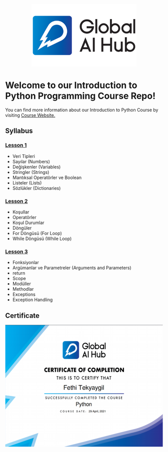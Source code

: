 <div align="center">
    <img src="images/logo.png" height=200px>
</div>

# Welcome to our Introduction to Python Programming Course Repo!

You can find more information about our Introduction to Python Course by visiting [Course Website.](https://globalaihub.com/courses/introduction-to-python-turkish/lessons/python-kursuna-hosgeldiniz/)

## Syllabus

### [Lesson 1](https://github.com/gaih/introduction_to_python_v2/blob/master/Introduction%20to%20Python%20-%20Day%201.ipynb)
- Veri Tipleri
- Sayılar (Numbers)
- Değişkenler (Variables)
- Stringler (Strings)
- Mantıksal Operatörler ve Boolean
- Listeler (Lists)
- Sözlükler (Dictionaries)


### [Lesson 2](https://github.com/gaih/introduction_to_python_v2/blob/master/Introduction%20to%20Python%20-%20Day%202.ipynb)
- Koşullar
- Operatörler
- Koşul Durumlar
- Döngüler
- For Döngüsü (For Loop)
- While Döngüsü (While Loop)


### [Lesson 3](https://github.com/gaih/introduction_to_python_v2/blob/master/Introduction%20to%20Python%20-%20Day%203.ipynb)
- Fonksiyonlar
- Argümanlar ve Parametreler (Arguments and Parameters)
- return
- Scope
- Modüller
- Methodlar
- Exceptions
- Exception Handling



## Certificate
![](images/certifi.png)




